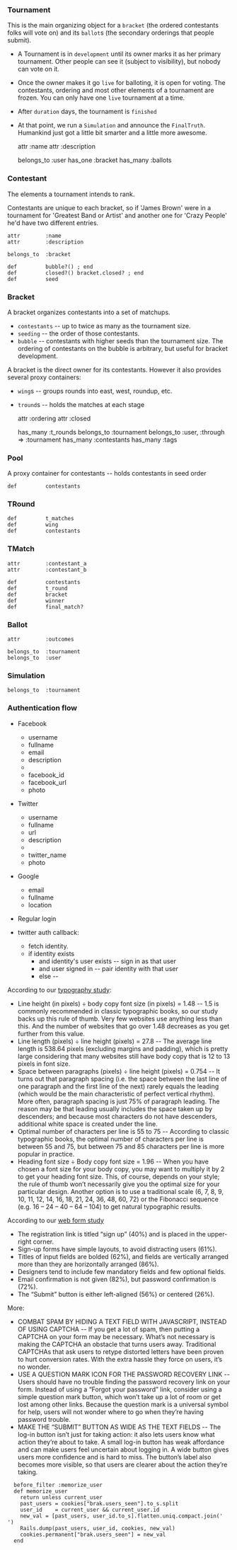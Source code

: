 ### Tournament

This is the main organizing object for a `bracket` (the ordered contestants folks will vote on) and its `ballot`s (the secondary orderings that people submit).

* A Tournament is in `development` until its owner marks it as her primary tournament. Other people can see it (subject to visibility), but nobody can vote on it.
* Once the owner makes it go `live` for balloting, it is open for voting. The contestants, ordering and most other elements of a tournament are frozen. You can only have one `live` tournament at a time.
* After `duration` days, the tournament is `finished`
* At that point, we run a `Simulation` and announce the `FinalTruth`. Humankind just got a little bit smarter and a little more awesome.

    attr        :name
    attr        :description
    
    belongs_to  :user
    has_one     :bracket
    has_many    :ballots
    
### Contestant

The elements a tournament intends to rank. 

Contestants are unique to each bracket, so if 'James Brown' were in a tournament for 'Greatest Band or Artist' and another one for 'Crazy People' he'd have two different entries.

    attr        :name
    attr        :description
    
    belongs_to  :bracket
    
    def         bubble?() ; end
    def         closed?() bracket.closed? ; end
    def         seed

### Bracket

A bracket organizes contestants into a set of matchups.

* `contestants` -- up to twice as many as the tournament size.
* `seeding`     -- the order of those contestants. 
* `bubble`      -- contestants with higher seeds than the tournament size. The ordering of contestants on the bubble is arbitrary, but useful for bracket development.

A bracket is the direct owner for its contestants. However it also provides several proxy containers:

* `wing`s       -- groups rounds into east, west, roundup, etc.
* `tround`s     -- holds the matches at each stage

    attr        :ordering
    attr        :closed

    has_many    :t_rounds
    belongs_to  :tournament
    belongs_to  :user, :through => :tournament
    has_many    :contestants
    has_many    :tags

### Pool

A proxy container for contestants -- holds contestants in seed order 

    def         contestants

### TRound

    def         t_matches
    def         wing
    def         contestants
    
### TMatch

    attr        :contestant_a
    attr        :contestant_b
    
    def         contestants
    def         t_round
    def         bracket
    def         winner
    def         final_match?

### Ballot

    attr        :outcomes

    belongs_to  :tournament
    belongs_to  :user

### Simulation

    belongs_to  :tournament


### Authentication flow


* Facebook
  - username 
  - fullname
  - email
  - description
  - 
  - facebook_id
  - facebook_url
  - photo
  
* Twitter
  - username
  - fullname
  - url
  - description
  - 
  - twitter_name
  - photo

* Google
  - email
  - fullname
  - location

* Regular login


* twitter auth callback:
  - fetch identity.
  - if identity exists 
    - and identity's user exists -- sign in as that user
    - and user signed in         -- pair identity with that user
    - else                       -- 




According to our [typography study](http://www.smashingmagazine.com/2009/08/20/typographic-design-survey-best-practices-from-the-best-blogs/):
* Line height (in pixels) ÷ body copy font size (in pixels) = 1.48 -- 1.5 is commonly recommended in classic typographic books, so our study backs up this rule of thumb. Very few websites use anything less than this. And the number of websites that go over 1.48 decreases as you get further from this value.
* Line length (pixels) ÷ line height (pixels) = 27.8               -- The average line length is 538.64 pixels (excluding margins and padding), which is pretty large considering that many websites still have body copy that is 12 to 13 pixels in font size.
* Space between paragraphs (pixels) ÷ line height (pixels) = 0.754 -- It turns out that paragraph spacing (i.e. the space between the last line of one paragraph and the first line of the next) rarely equals the leading (which would be the main characteristic of perfect vertical rhythm). More often, paragraph spacing is just 75% of paragraph leading. The reason may be that leading usually includes the space taken up by descenders; and because most characters do not have descenders, additional white space is created under the line.
* Optimal number of characters per line is 55 to 75                -- According to classic typographic books, the optimal number of characters per line is between 55 and 75, but between 75 and 85 characters per line is more popular in practice.
* Heading font size ÷ Body copy font size = 1.96                   -- When you have chosen a font size for your body copy, you may want to multiply it by 2 to get your heading font size. This, of course, depends on your style; the rule of thumb won’t necessarily give you the optimal size for your particular design. Another option is to use a traditional scale (6, 7, 8, 9, 10, 11, 12, 14, 16, 18, 21, 24, 36, 48, 60, 72) or the Fibonacci sequence (e.g. 16 – 24 – 40 – 64 – 104) to get natural typographic results.

According to our [web form study](http://www.smashingmagazine.com/2008/07/04/web-form-design-patterns-sign-up-forms/)
* The registration link is titled “sign up” (40%) and is placed in the upper-right corner.
* Sign-up forms have simple layouts, to avoid distracting users (61%).
* Titles of input fields are bolded (62%), and fields are vertically arranged more than they are horizontally arranged (86%).
* Designers tend to include few mandatory fields and few optional fields.
* Email confirmation is not given (82%), but password confirmation is (72%).
* The “Submit” button is either left-aligned (56%) or centered (26%).

More:
* COMBAT SPAM BY HIDING A TEXT FIELD WITH JAVASCRIPT, INSTEAD OF USING CAPTCHA -- If you get a lot of spam, then putting a CAPTCHA on your form may be necessary. What’s not necessary is making the CAPTCHA an obstacle that turns users away. Traditional CAPTCHAs that ask users to retype distorted letters have been proven to hurt conversion rates. With the extra hassle they force on users, it’s no wonder.
* USE A QUESTION MARK ICON FOR THE PASSWORD RECOVERY LINK -- Users should have no trouble finding the password recovery link on your form. Instead of using a “Forgot your password” link, consider using a simple question mark button, which won’t take up a lot of room or get lost among other links. Because the question mark is a universal symbol for help, users will not wonder where to go when they’re having password trouble.
* MAKE THE “SUBMIT” BUTTON AS WIDE AS THE TEXT FIELDS -- The log-in button isn’t just for taking action: it also lets users know what action they’re about to take. A small log-in button has weak affordance and can make users feel uncertain about logging in. A wide button gives users more confidence and is hard to miss. The button’s label also becomes more visible, so that users are clearer about the action they’re taking.


```
  before_filter :memorize_user
  def memorize_user
    return unless current_user
    past_users = cookies["brak.users_seen"].to_s.split
    user_id    = current_user && current_user.id
    new_val = [past_users, user_id.to_s].flatten.uniq.compact.join(' ')
    Rails.dump(past_users, user_id, cookies, new_val)
    cookies.permanent["brak.users_seen"] = new_val
  end
```
